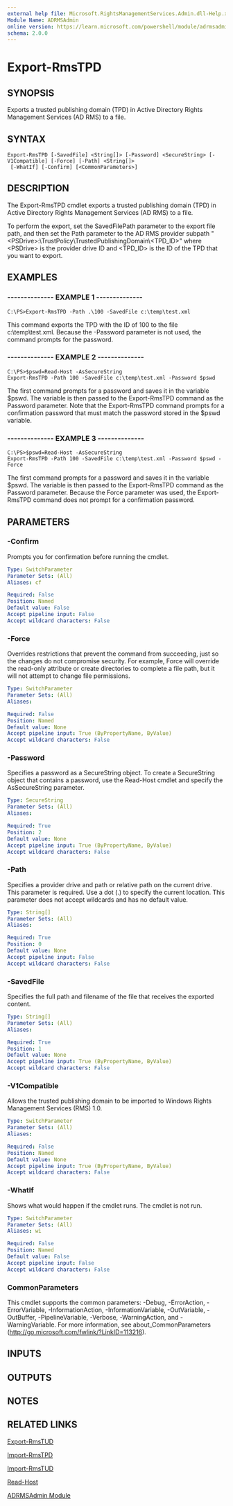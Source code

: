 ```yaml
---
external help file: Microsoft.RightsManagementServices.Admin.dll-Help.xml
Module Name: ADRMSAdmin
online version: https://learn.microsoft.com/powershell/module/adrmsadmin/export-rmstpd?view=windowsserver2012-ps&wt.mc_id=ps-gethelp
schema: 2.0.0
---
```


# Export-RmsTPD

## SYNOPSIS
Exports a trusted publishing domain (TPD) in Active Directory Rights Management Services (AD RMS) to a file.

## SYNTAX

```
Export-RmsTPD [-SavedFile] <String[]> [-Password] <SecureString> [-V1Compatible] [-Force] [-Path] <String[]>
 [-WhatIf] [-Confirm] [<CommonParameters>]
```

## DESCRIPTION
The Export-RmsTPD cmdlet exports a trusted publishing domain (TPD) in Active Directory Rights Management Services (AD RMS) to a file.

To perform the export, set the SavedFilePath parameter to the export file path, and then set the Path parameter to the AD RMS provider subpath "\<PSDrive\>:\TrustPolicy\TrustedPublishingDomain\\\<TPD_ID\>" where \<PSDrive\> is the provider drive ID and \<TPD_ID\> is the ID of the TPD that you want to export.

## EXAMPLES

### --------------  EXAMPLE 1 --------------
```
C:\PS>Export-RmsTPD -Path .\100 -SavedFile c:\temp\test.xml
```

This command exports the TPD with the ID of 100 to the file c:\temp\test.xml.
Because the -Password parameter is not used, the command prompts for the password.

### --------------  EXAMPLE 2 --------------
```
C:\PS>$pswd=Read-Host -AsSecureString
Export-RmsTPD -Path 100 -SavedFile c:\temp\test.xml -Password $pswd
```

The first command prompts for a password and saves it in the variable $pswd.
The variable is then passed to the Export-RmsTPD command as the Password parameter.
Note that the Export-RmsTPD command prompts for a confirmation password that must match the password stored in the $pswd variable.

### --------------  EXAMPLE 3 --------------
```
C:\PS>$pswd=Read-Host -AsSecureString
Export-RmsTPD -Path 100 -SavedFile c:\temp\test.xml -Password $pswd -Force
```

The first command prompts for a password and saves it in the variable $pswd.
The variable is then passed to the Export-RmsTPD command as the Password parameter.
Because the Force parameter was used, the Export-RmsTPD command does not prompt for a confirmation password.

## PARAMETERS

### -Confirm
Prompts you for confirmation before running the cmdlet.

```yaml
Type: SwitchParameter
Parameter Sets: (All)
Aliases: cf

Required: False
Position: Named
Default value: False
Accept pipeline input: False
Accept wildcard characters: False
```

### -Force
Overrides restrictions that prevent the command from succeeding, just so the changes do not compromise security.
For example, Force will override the read-only attribute or create directories to complete a file path, but it will not attempt to change file permissions.

```yaml
Type: SwitchParameter
Parameter Sets: (All)
Aliases: 

Required: False
Position: Named
Default value: None
Accept pipeline input: True (ByPropertyName, ByValue)
Accept wildcard characters: False
```

### -Password
Specifies a password as a SecureString object.
To create a SecureString object that contains a password, use the Read-Host cmdlet and specify the AsSecureString parameter.

```yaml
Type: SecureString
Parameter Sets: (All)
Aliases: 

Required: True
Position: 2
Default value: None
Accept pipeline input: True (ByPropertyName, ByValue)
Accept wildcard characters: False
```

### -Path
Specifies a provider drive and path or relative path on the current drive.
This parameter is required.
Use a dot (.) to specify the current location.
This parameter does not accept wildcards and has no default value.

```yaml
Type: String[]
Parameter Sets: (All)
Aliases: 

Required: True
Position: 0
Default value: None
Accept pipeline input: False
Accept wildcard characters: False
```

### -SavedFile
Specifies the full path and filename of the file that receives the exported content.

```yaml
Type: String[]
Parameter Sets: (All)
Aliases: 

Required: True
Position: 1
Default value: None
Accept pipeline input: True (ByPropertyName, ByValue)
Accept wildcard characters: False
```

### -V1Compatible
Allows the trusted publishing domain to be imported to Windows Rights Management Services (RMS) 1.0.

```yaml
Type: SwitchParameter
Parameter Sets: (All)
Aliases: 

Required: False
Position: Named
Default value: None
Accept pipeline input: True (ByPropertyName, ByValue)
Accept wildcard characters: False
```

### -WhatIf
Shows what would happen if the cmdlet runs.
The cmdlet is not run.

```yaml
Type: SwitchParameter
Parameter Sets: (All)
Aliases: wi

Required: False
Position: Named
Default value: False
Accept pipeline input: False
Accept wildcard characters: False
```

### CommonParameters
This cmdlet supports the common parameters: -Debug, -ErrorAction, -ErrorVariable, -InformationAction, -InformationVariable, -OutVariable, -OutBuffer, -PipelineVariable, -Verbose, -WarningAction, and -WarningVariable. For more information, see about_CommonParameters (http://go.microsoft.com/fwlink/?LinkID=113216).

## INPUTS

## OUTPUTS

## NOTES

## RELATED LINKS

[Export-RmsTUD](./Export-RmsTUD.md)

[Import-RmsTPD](./Import-RmsTPD.md)

[Import-RmsTUD](./Import-RmsTUD.md)

[Read-Host](/powershell/module/microsoft.powershell.utility/read-host)

[ADRMSAdmin Module](./ADRMSAdmin.md)
